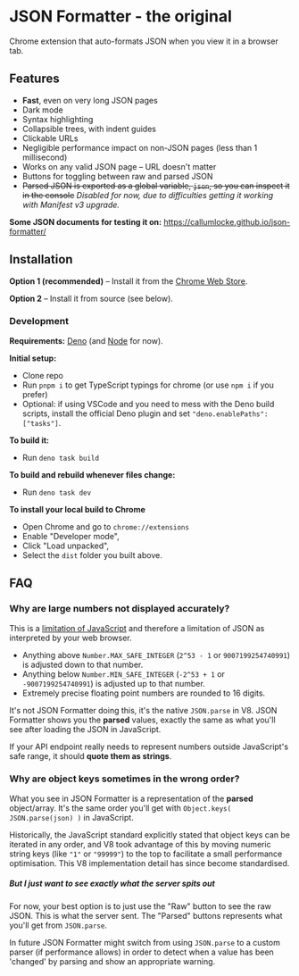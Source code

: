 # JSON Formatter - the original

Chrome extension that auto-formats JSON when you view it in a browser tab.

## Features

- **Fast**, even on very long JSON pages
- Dark mode
- Syntax highlighting
- Collapsible trees, with indent guides
- Clickable URLs
- Negligible performance impact on non-JSON pages (less than 1 millisecond)
- Works on any valid JSON page – URL doesn't matter
- Buttons for toggling between raw and parsed JSON
- ~~Parsed JSON is exported as a global variable, `json`, so you can inspect it in the console~~ _Disabled for now, due to difficulties getting it working with Manifest v3 upgrade._

**Some JSON documents for testing it on:**
https://callumlocke.github.io/json-formatter/

## Installation

**Option 1 (recommended)** – Install it from the [Chrome Web Store](https://chrome.google.com/webstore/detail/bcjindcccaagfpapjjmafapmmgkkhgoa).

**Option 2** – Install it from source (see below).

### Development

**Requirements:** [Deno](https://deno.land/) (and [Node](https://nodejs.org/en/) for now).

**Initial setup:**

- Clone repo
- Run `pnpm i` to get TypeScript typings for chrome (or use `npm i` if you prefer)
- Optional: if using VSCode and you need to mess with the Deno build scripts, install the official Deno plugin and set `"deno.enablePaths": ["tasks"]`.

**To build it:**

- Run `deno task build`

**To build and rebuild whenever files change:**

- Run `deno task dev`

**To install your local build to Chrome**

- Open Chrome and go to `chrome://extensions`
- Enable "Developer mode",
- Click "Load unpacked",
- Select the `dist` folder you built above.

## FAQ

### Why are large numbers not displayed accurately?

This is a [limitation of JavaScript](http://www.ecma-international.org/ecma-262/5.1/#sec-15.7.3.2) and therefore a limitation of JSON as interpreted by your web browser.

- Anything above `Number.MAX_SAFE_INTEGER` (`2^53 - 1` or `9007199254740991`) is adjusted down to that number.
- Anything below `Number.MIN_SAFE_INTEGER` (`-2^53 + 1` or `-9007199254740991`) is adjusted up to that number.
- Extremely precise floating point numbers are rounded to 16 digits.

It's not JSON Formatter doing this, it's the native `JSON.parse` in V8. JSON Formatter shows you the **parsed** values, exactly the same as what you'll see after loading the JSON in JavaScript.

If your API endpoint really needs to represent numbers outside JavaScript's safe range, it should **quote them as strings**.

### Why are object keys sometimes in the wrong order?

What you see in JSON Formatter is a representation of the **parsed** object/array. It's the same order you'll get with `Object.keys( JSON.parse(json) )` in JavaScript.

Historically, the JavaScript standard explicitly stated that object keys can be iterated in any order, and V8 took advantage of this by moving numeric string keys (like `"1"` or `"99999"`) to the top to facilitate a small performance optimisation. This V8 implementation detail has since become standardised.

##### But I just want to see exactly what the server spits out

For now, your best option is to just use the "Raw" button to see the raw JSON. This is what the server sent. The "Parsed" buttons represents what you'll get from `JSON.parse`.

In future JSON Formatter might switch from using `JSON.parse` to a custom parser (if performance allows) in order to detect when a value has been 'changed' by parsing and show an appropriate warning.
